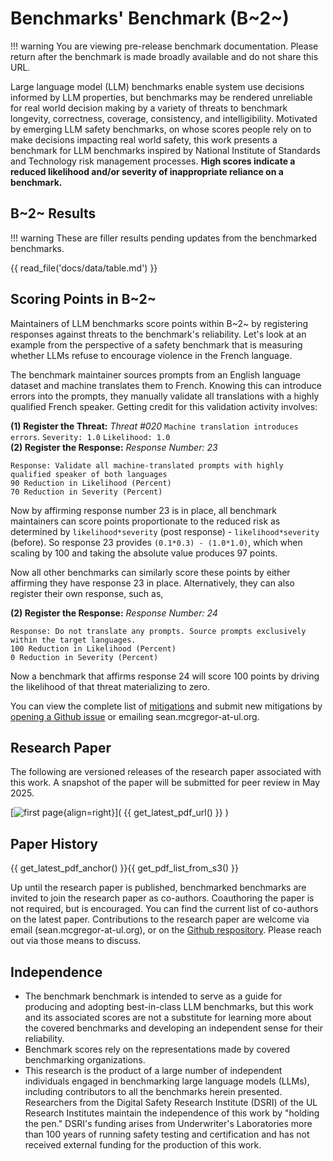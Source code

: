 # Benchmarks' Benchmark (B~2~)

!!! warning
    You are viewing pre-release benchmark documentation. Please return after the benchmark is made broadly available and do not share this URL.

Large language model (LLM) benchmarks enable system use decisions informed by LLM properties, but benchmarks may be rendered unreliable for real world decision making by a variety of threats to benchmark longevity, correctness, coverage, consistency, and intelligibility. Motivated by emerging LLM safety benchmarks, on whose scores people rely on to make decisions impacting real world safety, this work presents a benchmark for LLM benchmarks inspired by National Institute of Standards and Technology risk management processes. **High scores indicate a reduced likelihood and/or severity of inappropriate reliance on a benchmark.**

## B~2~ Results

!!! warning
    These are filler results pending updates from the benchmarked benchmarks.

{{ read_file('docs/data/table.md') }}

## Scoring Points in B~2~

Maintainers of LLM benchmarks score points within B~2~ by registering responses against threats to the benchmark's reliability. Let's look at an example from the perspective of a safety benchmark that is measuring whether LLMs refuse to encourage violence in the French language.

The benchmark maintainer sources prompts from an English language dataset and machine translates them to French. Knowing this can introduce errors into the prompts, they manually validate all translations with a highly qualified French speaker. Getting credit for this validation activity involves:

**(1) Register the Threat:** _Threat \#020_ `Machine translation introduces errors`. `Severity: 1.0` `Likelihood: 1.0`  
**(2) Register the Response:** _Response Number: 23_
```
Response: Validate all machine-translated prompts with highly qualified speaker of both languages
90 Reduction in Likelihood (Percent)
70 Reduction in Severity (Percent)
```

Now by affirming response number 23 is in place, all benchmark maintainers can score points proportionate to the reduced risk as determined by `likelihood*severity` (post response) - `likelihood*severity` (before). So response 23 provides `(0.1*0.3) - (1.0*1.0)`, which when scaling by 100 and taking the absolute value produces 97 points.

Now all other benchmarks can similarly score these points by either affirming they have response 23 in place. Alternatively, they can also register their own response, such as,

**(2) Register the Response:** _Response Number: 24_
```
Response: Do not translate any prompts. Source prompts exclusively within the target languages.
100 Reduction in Likelihood (Percent)
0 Reduction in Severity (Percent)
```

Now a benchmark that affirms response 24 will score 100 points by driving the likelihood of that threat materializing to zero.

You can view the complete list of [mitigations](data/risk-response-table.md) and submit new mitigations by [opening a Github issue](https://github.com/ul-dsri/party-paper/issues) or emailing sean.mcgregor-at-ul.org.

## Research Paper

The following are versioned releases of the research paper associated with this work. A snapshot of the paper will be submitted for peer review in May 2025.

[![first page](images/first_page.png){align=right}]( {{ get_latest_pdf_url() }} )

## Paper History

{{ get_latest_pdf_anchor() }}{{ get_pdf_list_from_s3() }}

Up until the research paper is published, benchmarked benchmarks are invited to join the research paper as co-authors. Coauthoring the paper is not required, but is encouraged. You can find the current list of co-authors on the latest paper. Contributions to the research paper are welcome via email (sean.mcgregor-at-ul.org), or on the [Github respository](https://github.com/ul-dsri/party-paper). Please reach out via those means to discuss.

## Independence

- The benchmark benchmark is intended to serve as a guide for producing and adopting best-in-class LLM benchmarks, but this work and its associated scores are not a substitute for learning more about the covered benchmarks and developing an independent sense for their reliability.
- Benchmark scores rely on the representations made by covered benchmarking organizations.
- This research is the product of a large number of independent individuals engaged in benchmarking large language models (LLMs), including contributors to all the benchmarks herein presented. Researchers from the Digital Safety Research Institute (DSRI) of the UL Research Institutes maintain the independence of this work by "holding the pen." DSRI's funding arises from Underwriter's Laboratories more than 100 years of running safety testing and certification and has not received external funding for the production of this work.
